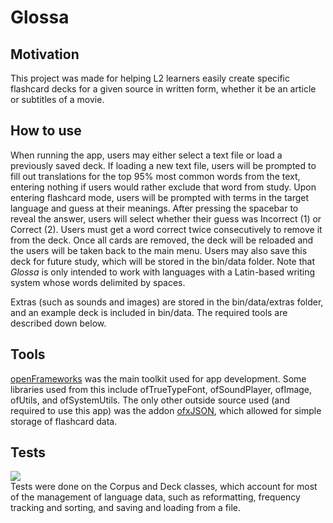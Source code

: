 # Glossa

## Motivation
This project was made for helping L2 learners easily create specific flashcard decks for a given source in written form, whether it be an article or subtitles of a movie.

## How to use
When running the app, users may either select a text file or load a previously saved deck. If loading a new text file, users will be prompted to fill out translations for the top 95% most common words from the text, entering nothing if users would rather exclude that word from study. Upon entering flashcard mode, users will be prompted with terms in the target language and guess at their meanings. After pressing the spacebar to reveal the answer, users will select whether their guess was Incorrect (1) or Correct (2). Users must get a word correct twice consecutively to remove it from the deck. Once all cards are removed, the deck will be reloaded and the users will be taken back to the main menu. Users may also save this deck for future study, which will be stored in the bin/data folder. Note that *Glossa* is only intended to work with languages with a Latin-based writing system whose words delimited by spaces.

Extras (such as sounds and images) are stored in the bin/data/extras folder, and an example deck is included in bin/data. The required tools are described down below.

## Tools
[openFrameworks] was the main toolkit used for app development. Some libraries used from this include ofTrueTypeFont, ofSoundPlayer, ofImage, ofUtils, and ofSystemUtils.
The only other outside source used (and required to use this app) was the addon [ofxJSON], which allowed for simple storage of flashcard data.

## Tests
![](https://img.shields.io/badge/tests-passing-success.svg)  \
Tests were done on the Corpus and Deck classes, which account for most of the management of language data, such as reformatting, frequency tracking and sorting, and saving and loading from a file.

[//]: # (These are reference links used in the body of this note and get stripped out when the markdown processor does its job. There is no need to format nicely because it shouldn't be seen. Thanks SO - http://stackoverflow.com/questions/4823468/store-comments-in-markdown-syntax)

   [openFrameworks]: <https://openframeworks.cc/>
   [ofxJSON]: <https://github.com/jeffcrouse/ofxJSON>